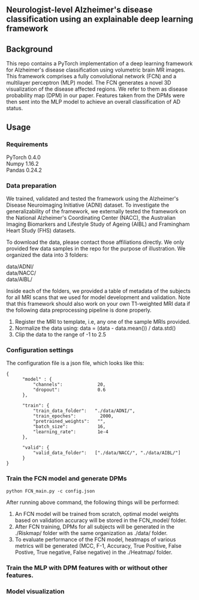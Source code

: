 ## Neurologist-level Alzheimer's disease classification using an explainable deep learning framework

## Background
This repo contains a PyTorch implementation of a deep learning framework for Alzheimer's disease classification using volumetric brain MR images. This framework comprises a fully convolutional network (FCN) and a multilayer perceptron (MLP) model. The FCN generates a novel 3D visualization of the disease affected regions. We refer to them as disease probability map (DPM) in our paper. Features taken from the DPMs were then sent into the MLP model to achieve an overall classification of AD status. 

## Usage
### Requirements
PyTorch 0.4.0 \
Numpy   1.16.2 \
Pandas  0.24.2 

### Data preparation 
We trained, validated and tested the framework using the Alzheimer's Disease Neuroimaging Initiative (ADNI) dataset. To investigate the generalizability of the framework, we externally tested the framework on the National Alzheimer's Coordinating Center (NACC), the Australian Imaging Biomarkers and Lifestyle Study of Ageing (AIBL) and Framingham Heart Study (FHS) datasets.

To download the data, please contact those affiliations directly. We only provided few data samples in the repo for the purpose of illustration. We organized the data into 3 folders:

data/ADNI/ \
data/NACC/ \
data/AIBL/ 

Inside each of the folders, we provided a table of metadata of the subjects for all MRI scans that we used for model development and validation. Note that this framework should also work on your own T1-weighted MRI data if the following data preprocessing pipeline is done properly.

1. Register the MRI to template, i.e, any one of the sample MRIs provided.
2. Normalize the data using: data = (data - data.mean()) / data.std()
3. Clip the data to the range of -1 to 2.5

### Configuration settings
The configuration file is a json file, which looks like this:

    {
          "model" : {
              "channels":             20,
              "dropout":              0.6
          },

          "train": {
              "train_data_folder":   "./data/ADNI/",   
              "train_epoches":         2000,             
              "pretrained_weights":   "",             
              "batch_size":           16,             
              "learning_rate":        1e-4
          },

          "valid": {
              "valid_data_folder":   ["./data/NACC/", "./data/AIBL/"]
          }
    }

### Train the FCN model and generate DPMs
    python FCN_main.py -c config.json 
After running above command, the following things will be performed:
1. An FCN model will be trained from scratch, optimal model weights based on validation accuracy will be stored in the FCN_model/ folder.  
2. After FCN training, DPMs for all subjects will be generated in the ./Riskmap/ folder with the same organization as ./data/ folder.
3. To evaluate performance of the FCN model, heatmaps of various metrics will be generated (MCC, F-1, Accuracy, True Positive, False Postive, True negative, False negative) in the ./Heatmap/ folder.

### Train the MLP with DPM features with or without other features. 


### Model visualization



